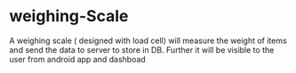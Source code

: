 # weighing-Scale
A weighing scale ( designed with load cell) will measure the weight of items and send the data to server to store in DB. Further it will be visible to the user from android app and dashboad
